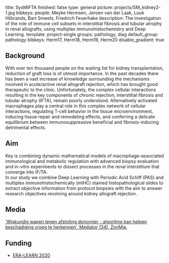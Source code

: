 title: SysMIFTA
finished: false
type: general
picture: projects/SM_kidney2-1.jpg
bibkeys:
people: Meyke Hermsen, Jeroen van der Laak, Luuk Hilbrands, Bart Smeets, Friedrich Feuerhake
description: The investigation of the role of immune cell subsets in interstitial fibrosis and tubular atrophy in renal allografts, using multiplex immunohistochemistry and Deep Learning.
template: project-single
groups: pathology, diag
default_group: pathology
bibkeys: Herm17, Herm18, Herm19, Herm20
disable_gradient: true

## Background

With over ten thousand people on the waiting list for kidney transplantation, reduction of graft loss is of utmost importance. In the past decades there has been a vast increase of knowledge surrounding the mechanisms involved in acute/active renal allograft rejection, which has brought good therapeutic to the clinic. Unfortunately, the  complex cellular interactions resulting in the key components of chronic rejection, interstitial fibrosis and tubular atrophy (IFTA), remain poorly understood. Alternatively activated macrophages play a central role in this complex network of cellular interactions, regulating T-cell behavior in the tissue microenvironment, inducing tissue repair and remodeling effects, and conferring a delicate equilibrium between immunosuppressive beneficial and fibrosis-inducing detrimental effects.

## Aim

Key is combining dynamic mathematical models of macrophage-associated immunological and metabolic regulation with advanced biopsy evaluation and in-vitro experiments to dissect processes in the renal interstitium that converge into IF/TA.  
In our study we combine  Deep Learning with Periodic Acid Schiff (PAS) and multiplex immunohistochemically (mIHC) stained histopathological slides to extract objective information from protocol biopsies with the aim to answer research objectives revolving around kidney allograft rejection.

## Media

['Wiskundig wapen tegen afstoting donornier - algoritme kan helpen beschadiging vroeg te herkennen', Mediator (34), ZonMw.](https://mediator.zonmw.nl/mediator-34/wiskundig-wapen-tegen-afstoting-donornier/)

## Funding

* [ERA-LEARN 2020](https://www.era-learn.eu/)

